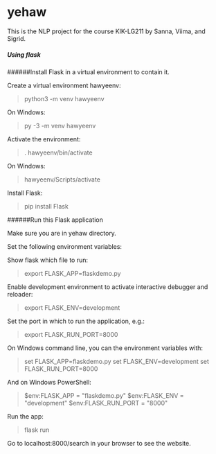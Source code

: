 # yehaw
This is the NLP project for the course KIK-LG211 by Sanna, Viima, and Sigrid. 


##### Using flask
######Install Flask in a virtual environment to contain it.

Create a virtual environment hawyeenv:
> python3 -m venv hawyeenv

On Windows:
>py -3 -m venv hawyeenv

Activate the environment:
>. hawyeenv/bin/activate

On Windows:
>hawyeenv/Scripts/activate

Install Flask:
>pip install Flask


######Run this Flask application

Make sure you are in yehaw directory.

Set the following environment variables:

Show flask which file to run:
>export FLASK_APP=flaskdemo.py

Enable development environment to activate interactive debugger and reloader:
>export FLASK_ENV=development

Set the port in which to run the application, e.g.:
>export FLASK_RUN_PORT=8000

On Windows command line, you can the environment variables with:
>set FLASK_APP=flaskdemo.py
>set FLASK_ENV=development
>set FLASK_RUN_PORT=8000

And on Windows PowerShell:
>$env:FLASK_APP = "flaskdemo.py"
>$env:FLASK_ENV = "development"
>$env:FLASK_RUN_PORT = "8000"

Run the app:
>flask run

Go to localhost:8000/search in your browser to see the website.

